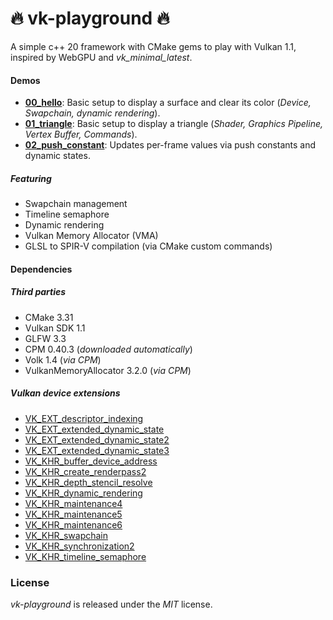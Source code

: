 # :fire: vk-playground :fire:

A simple c++ 20 framework with CMake gems to play with Vulkan 1.1, inspired by WebGPU and _vk_minimal_latest_.

#### Demos

* **[00_hello](src/samples/00_hello)**: Basic setup to display a surface and clear its color (_Device, Swapchain, dynamic rendering_).
* **[01_triangle](src/samples/01_triangle)**: Basic setup to display a triangle (_Shader, Graphics Pipeline, Vertex Buffer, Commands_).
* **[02_push_constant](src/samples/02_push_constant)**: Updates per-frame values via push constants and dynamic states.

##### Featuring

 * Swapchain management
 * Timeline semaphore
 * Dynamic rendering
 * Vulkan Memory Allocator (VMA)
 * GLSL to SPIR-V compilation (via CMake custom commands)
 
#### Dependencies

##### Third parties

 * CMake 3.31
 * Vulkan SDK 1.1
 * GLFW 3.3
 * CPM 0.40.3 (_downloaded automatically_)
 * Volk 1.4 (_via CPM_)
 * VulkanMemoryAllocator 3.2.0 (_via CPM_)

##### Vulkan device extensions

* [VK_EXT_descriptor_indexing](https://registry.khronos.org/vulkan/specs/latest/man/html/VK_EXT_descriptor_indexing.html)
* [VK_EXT_extended_dynamic_state](https://registry.khronos.org/vulkan/specs/latest/man/html/VK_EXT_extended_dynamic_state.html)
* [VK_EXT_extended_dynamic_state2](https://registry.khronos.org/vulkan/specs/latest/man/html/VK_EXT_extended_dynamic_state2.html)
* [VK_EXT_extended_dynamic_state3](https://registry.khronos.org/vulkan/specs/latest/man/html/VK_EXT_extended_dynamic_state3.html)
* [VK_KHR_buffer_device_address]( https://registry.khronos.org/vulkan/specs/latest/man/html/VK_KHR_buffer_device_address.html)
* [VK_KHR_create_renderpass2](https://registry.khronos.org/vulkan/specs/latest/man/html/VK_KHR_create_renderpass2.html)
* [VK_KHR_depth_stencil_resolve](https://registry.khronos.org/vulkan/specs/latest/man/html/VK_KHR_depth_stencil_resolve.html)
* [VK_KHR_dynamic_rendering](https://registry.khronos.org/vulkan/specs/latest/man/html/VK_KHR_dynamic_rendering.html)
* [VK_KHR_maintenance4](https://registry.khronos.org/vulkan/specs/latest/man/html/VK_KHR_maintenance4.html)
* [VK_KHR_maintenance5](https://registry.khronos.org/vulkan/specs/latest/man/html/VK_KHR_maintenance5.html)
* [VK_KHR_maintenance6](https://registry.khronos.org/vulkan/specs/latest/man/html/VK_KHR_maintenance6.html)
* [VK_KHR_swapchain](https://registry.khronos.org/vulkan/specs/latest/man/html/VK_KHR_swapchain.html)
* [VK_KHR_synchronization2](https://registry.khronos.org/vulkan/specs/latest/man/html/VK_KHR_synchronization2.html)
* [VK_KHR_timeline_semaphore](https://registry.khronos.org/vulkan/specs/latest/man/html/VK_KHR_timeline_semaphore.html)


### License

*vk-playground* is released under the *MIT* license.